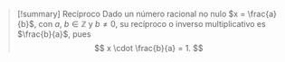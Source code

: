 > [!summary] Recíproco
> Dado un número racional no nulo $x = \frac{a}{b}$, con $a, \ b \in \mathbb{Z}$ y $b \neq 0$, su recíproco o inverso multiplicativo es $\frac{b}{a}$, pues  
> $$
> x \cdot \frac{b}{a} = 1.
> $$


